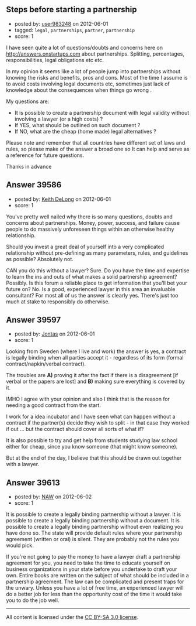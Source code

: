 ## Steps before starting a partnership

- posted by: [user983248](https://stackexchange.com/users/-1/17900-user983248) on 2012-06-01
- tagged: `legal`, `partnerships`, `partner`, `partnership`
- score: 1

I have seen quite a lot of questions/doubts and concerns here on http://answers.onstartups.com about partnerships. Splitting, percentages, responsibilities, legal obligations etc etc.

In my opinion it seems like a lot of people jump into partnerships without knowing the risks and benefits, pros and cons. Most of the time I assume is to avoid costs involving legal documents etc, sometimes just lack of knowledge about the consequences when things go wrong .

My questions are: 

 - It is possible to create a partnership document with legal validity
   without involving a lawyer (or a high costs) ?
 - If YES, what should be outlined on such document ?
 - If NO, what are the cheap (home made) legal alternatives ?

Please note and remember that all countries have different set of laws and rules, so please make of the answer a broad one so It can help and serve as a reference for future questions.

Thanks in advance 


## Answer 39586

- posted by: [Keith DeLong](https://stackexchange.com/users/-1/888-keith-delong) on 2012-06-01
- score: 1

You've pretty well nailed why there is so many questions, doubts and concerns about partnerships. Money, power, success, and failure cause people to do massively unforeseen things within an otherwise healthy relationship.  

Should you invest a great deal of yourself into a very complicated relationship without pre-defining as many parameters, rules, and guidelines as possible? Absolutely not. 

CAN you do this without a lawyer? Sure. Do you have the time and expertise to learn the ins and outs of what makes a solid partnership agreement? Possibly. Is this forum a reliable place to get information that you'll bet your future on? No. Is a good, experienced lawyer in this area an invaluable consultant? For most all of us the answer is clearly yes.  There's just too much at stake to responsibly do otherwise.


## Answer 39597

- posted by: [Jontas](https://stackexchange.com/users/-1/11243-jontas) on 2012-06-01
- score: 1

Looking from Sweden (where I live and work) the answer is yes, a contract is legally binding when all parties accept it - regardless of its form (formal contract/napkin/verbal contract).

The troubles are **A)** proving it after the fact if there is a disagreement [if verbal or the papers are lost] and **B)** making sure everything is covered by it.

IMHO I agree with your opinion and also I think that is the reason for needing a good contract from the start.

I work for a idea incubator and I have seen what can happen without a contract if the partner(s) decide they wish to split - in that case they worked if out ... but the contract should cover all sorts of what if?

It is also possible to try and get help from students studying law school either for cheap, since you know someone (that might know someone).

But at the end of the day, I believe that this should be drawn out together with a lawyer.


## Answer 39613

- posted by: [NAW](https://stackexchange.com/users/-1/17556-naw) on 2012-06-02
- score: 1

It is possible to create a legally binding partnership without a lawyer.  It is possible to create a legally binding partnership without a document.  It is possible to create a legally binding partnership without even realizing you have done so.  The state will provide default rules where your partnership agreement (written or oral) is silent.  They are probably not the rules you would pick.

If you're not going to pay the money to have a lawyer draft a partnership agreement for you, you need to take the time to educate yourself on business organizations in your state before you undertake to draft your own.  Entire books are written on the subject of what should be included in a partnership agreement.  The law can be complicated and present traps for the unwary.  Unless you have a lot of free time, an experienced lawyer will do a better job for less than the opportunity cost of the time it would take you to do the job well.



---

All content is licensed under the [CC BY-SA 3.0 license](https://creativecommons.org/licenses/by-sa/3.0/).
